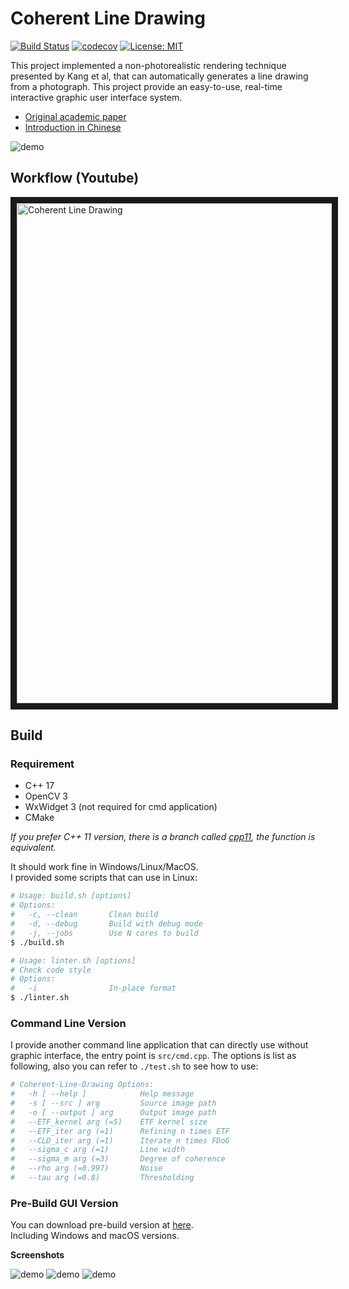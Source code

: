 # Coherent Line Drawing

[![Build Status](https://travis-ci.org/SSARCandy/Coherent-Line-Drawing.svg?branch=master)](https://travis-ci.org/SSARCandy/Coherent-Line-Drawing)
[![codecov](https://codecov.io/gh/SSARCandy/Coherent-Line-Drawing/branch/master/graph/badge.svg)](https://codecov.io/gh/SSARCandy/Coherent-Line-Drawing)
[![License: MIT](https://img.shields.io/badge/License-MIT-green.svg)](https://github.com/SSARCandy/Coherent-Line-Drawing/blob/master/LICENSE)


This project implemented a non-photorealistic rendering technique presented by Kang et al, that can automatically generates a line drawing from a photograph. This project provide an easy-to-use, real-time interactive graphic user interface system.


- [Original academic paper](http://citeseerx.ist.psu.edu/viewdoc/download?doi=10.1.1.108.559&rep=rep1&type=pdf)
- [Introduction in Chinese](https://ssarcandy.tw/2017/06/26/Coherent-Line-Drawing/)

![demo](./demo/4.jpg)

## Workflow (Youtube)

<a href="http://www.youtube.com/watch?feature=player_embedded&v=48fTXKUTM-8
" target="_blank"><img src="http://img.youtube.com/vi/48fTXKUTM-8/0.jpg" 
alt="Coherent Line Drawing" width="800" border="10" /></a>


## Build

### Requirement

- C++ 17
- OpenCV 3
- WxWidget 3 (not required for cmd application)
- CMake

_If you prefer C++ 11 version, there is a branch called [cpp11](https://github.com/SSARCandy/Coherent-Line-Drawing/tree/cpp11), the function is equivalent._  

It should work fine in Windows/Linux/MacOS.  
I provided some scripts that can use in Linux:


```sh
# Usage: build.sh [options]
# Options:
#   -c, --clean       Clean build
#   -d, --debug       Build with debug mode
#   -j, --jobs        Use N cores to build
$ ./build.sh

# Usage: linter.sh [options]
# Check code style
# Options:
#   -i                In-place format
$ ./linter.sh
```

### Command Line Version

I provide another command line application that can directly use without graphic interface, the entry point is `src/cmd.cpp`. The options is list as following, also you can refer to `./test.sh` to see how to use:

```sh
# Coherent-Line-Drawing Options:
#   -h [ --help ]            Help message
#   -s [ --src ] arg         Source image path
#   -o [ --output ] arg      Output image path
#   --ETF_kernel arg (=5)    ETF kernel size
#   --ETF_iter arg (=1)      Refining n times ETF
#   --CLD_iter arg (=1)      Iterate n times FDoG
#   --sigma_c arg (=1)       Line width
#   --sigma_m arg (=3)       Degree of coherence
#   --rho arg (=0.997)       Noise
#   --tau arg (=0.8)         Thresholding
```

### Pre-Build GUI Version

You can download pre-build version at [here](https://github.com/SSARCandy/Coherent-Line-Drawing/releases).  
Including Windows and macOS versions.

**Screenshots**

![demo](./demo/1.jpg)
![demo](./demo/2.jpg)
![demo](./demo/3.jpg)
